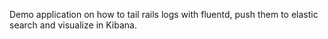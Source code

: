 Demo application on how to tail rails logs with fluentd, push them to elastic search and visualize in Kibana.
